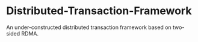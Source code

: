 # Distributed-Transaction-Framework
An under-constructed distributed transaction framework based on two-sided RDMA.
